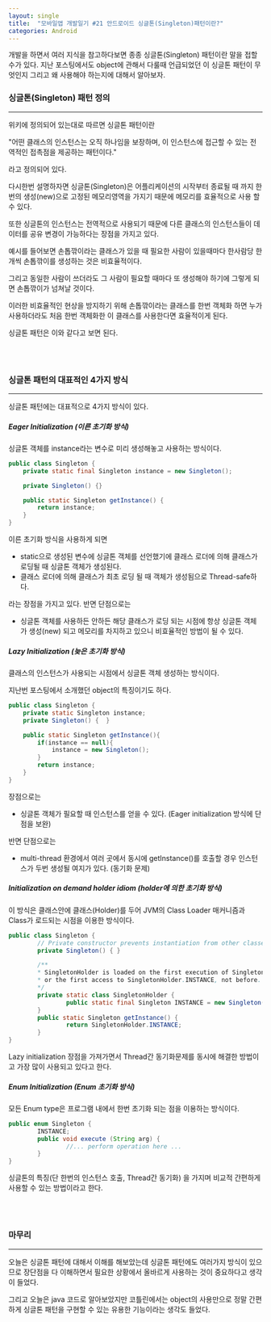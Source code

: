 ```yaml
---
layout: single
title:  "모바일앱 개발일기 #21 안드로이드 싱글톤(Singleton)패턴이란?"
categories: Android
---
```


개발을 하면서 여러 지식을 참고하다보면 종종 싱글톤(Singleton) 패턴이란 말을 접할 수가 있다. 지난 포스팅에서도 object에 관해서 다룰때 언급되었던 이 싱글톤 패턴이 무엇인지 그리고 왜 사용해야 하는지에 대해서 알아보자.


### 싱글톤(Singleton) 패턴 정의


---

위키에 정의되어 있는대로 따르면 싱글톤 패턴이란

"어떤 클래스의 인스턴스는 오직 하나임을 보장하며, 이 인스턴스에 접근할 수 있는 전역적인 접촉점을 제공하는 패턴이다."

라고 정의되어 있다.

다시한번 설명하자면 싱글톤(Singleton)은 어플리케이션의 시작부터 종료될 때 까지 한번의 생성(new)으로 고정된 메모리영역을 가지기 때문에 메모리를 효율적으로 사용 할 수 있다.

또한 싱글톤의 인스턴스는 전역적으로 사용되기 때문에 다른 클래스의 인스턴스들이 데이터를 공유 변경이 가능하다는 장점을 가지고 있다.

예시를 들어보면 손톱깎이라는 클래스가 있을 때 필요한 사람이 있을때마다 한사람당 한개씩 손톱깎이를 생성하는 것은 비효율적이다.

그리고 동일한 사람이 쓰더라도 그 사람이 필요할 때마다 또 생성해야 하기에 그렇게 되면 손톱깎이가 넘쳐날 것이다.

이러한 비효율적인 현상을 방지하기 위해 손톱깎이라는 클래스를 한번 객체화 하면 누가 사용하더라도 처음 한번 객체화한 이 클래스를 사용한다면 효율적이게 된다.

싱글톤 패턴은 이와 같다고 보면 된다.

<br/><br/>
### 싱글톤 패턴의 대표적인 4가지 방식


---

싱글톤 패턴에는 대표적으로 4가지 방식이 있다.

##### Eager Initialization (이른 초기화 방식)

싱글톤 객체를 instance라는 변수로 미리 생성해놓고 사용하는 방식이다.

```java
public class Singleton {
    private static final Singleton instance = new Singleton();

    private Singleton() {}

    public static Singleton getInstance() {
        return instance;
    }
}
```
이른 초기화 방식을 사용하게 되면

- static으로 생성된 변수에 싱글톤 객체를 선언했기에 클래스 로더에 의해 클래스가 로딩될 때 싱글톤 객체가 생성된다.
- 클래스 로더에 의해 클래스가 최초 로딩 될 때 객체가 생성됨으로 Thread-safe하다.

라는 장점을 가지고 있다. 반면 단점으로는

- 싱글톤 객체를 사용하든 안하든 해당 클래스가 로딩 되는 시점에 항상 싱글톤 객체가 생성(new) 되고 메모리를 차지하고 있으니 비효율적인 방법이 될 수 있다.


##### Lazy Initialization (늦은 초기화 방식)

클래스의 인스턴스가 사용되는 시점에서 싱글톤 객체 생성하는 방식이다.

지난번 포스팅에서 소개했던 object의 특징이기도 하다.

```java
public class Singleton {
    private static Singleton instance;
    private Singleton() {  }

    public static Singleton getInstance(){
        if(instance == null){
            instance = new Singleton();
        }
        return instance;
    }
}
```

장점으로는 

- 싱글톤 객체가 필요할 때 인스턴스를 얻을 수 있다.  (Eager initialization 방식에 단점을 보완)

반면 단점으로는 

- multi-thread 환경에서 여러 곳에서 동시에 getInstance()를 호출할 경우 인스턴스가 두번 생성될 여지가 있다. (동기화 문제)


##### Initialization on demand holder idiom (holder에 의한 초기화 방식)

이 방식은 클래스안에 클래스(Holder)를 두어 JVM의 Class Loader 매커니즘과 Class가 로드되는 시점을 이용한 방식이다.

```java
public class Singleton {
        // Private constructor prevents instantiation from other classes
        private Singleton() { }

        /**
        * SingletonHolder is loaded on the first execution of Singleton.getInstance() 
        * or the first access to SingletonHolder.INSTANCE, not before.
        */
        private static class SingletonHolder { 
                public static final Singleton INSTANCE = new Singleton();
        }
        public static Singleton getInstance() {
                return SingletonHolder.INSTANCE;
        }
}
```

Lazy initialization 장점을 가져가면서 Thread간 동기화문제를 동시에 해결한 방법이고 가장 많이 사용되고 있다고 한다.


##### Enum Initialization (Enum 초기화 방식)

모든 Enum type은 프로그램 내에서 한번 초기화 되는 점을 이용하는 방식이다.

```java
public enum Singleton {
        INSTANCE;
        public void execute (String arg) {
                //... perform operation here ...
        }
} 
```

싱글톤의 특징(단 한번의 인스턴스 호출, Thread간 동기화) 을 가지며 비교적 간편하게 사용할 수 있는 방법이라고 한다.


<br/><br/>



### 마무리

---

오늘은 싱글톤 패턴에 대해서 이해를 해보았는데 싱글톤 패턴에도 여러가지 방식이 있으므로 장단점을 다 이해하면서 필요한 상황에서 올바르게 사용하는 것이 중요하다고 생각이 들었다.

그리고 오늘은 java 코드로 알아보았지만 코틀린에서는 object의 사용만으로 정말 간편하게 싱글톤 패턴을 구현할 수 있는 유용한 기능이라는 생각도 들었다. 

